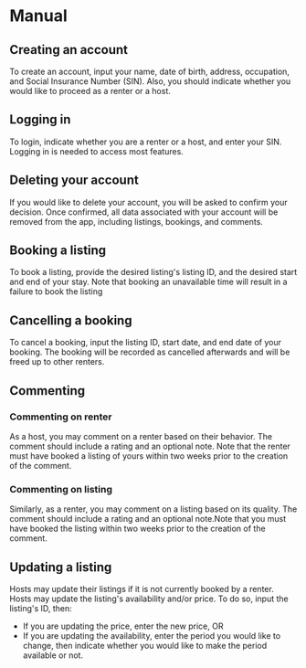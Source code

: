 # Manual

## Creating an account
To create an account, input your name, date of birth, address, occupation, and Social Insurance Number (SIN). Also, you should indicate whether you would like to proceed as a renter or a host.

## Logging in
To login, indicate whether you are a renter or a host, and enter your SIN. Logging in is needed to access most features.

## Deleting your account
If you would like to delete your account, you will be asked to confirm your decision. Once confirmed, all data associated with your account will be removed from the app, including listings, bookings, and comments.

## Booking a listing
To book a listing, provide the desired listing's listing ID, and the desired start and end of your stay. Note that booking an unavailable time will result in a failure to book the listing

## Cancelling a booking
To cancel a booking, input the listing ID, start date, and end date of your booking. The booking will be recorded as cancelled afterwards and will be freed up to other renters.

## Commenting
### Commenting on renter
As a host, you may comment on a renter based on their behavior. The comment should include a rating and an optional note. Note that the renter must have booked a listing of yours within two weeks prior to the creation of the comment.

### Commenting on listing
Similarly, as a renter, you may comment on a listing based on its quality. The comment should include a rating and an optional note.Note that you must have booked the listing within two weeks prior to the creation of the comment.

## Updating a listing
Hosts may update their listings if it is not currently booked by a renter. Hosts may update the listing's availability and/or price. To do so, input the listing's ID, then:
- If you are updating the price, enter the new price, OR
- If you are updating the availability, enter the period you would like to change, then indicate whether you would like to make the period available or not.
